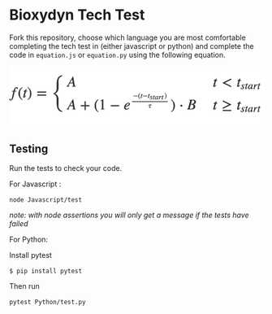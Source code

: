 # Bioxydyn Tech Test

Fork this repository, choose which language you are most comfortable completing the tech test in (either javascript or python) and complete the code in `equation.js` or `equation.py` using the following equation.

![equation](equation.png)


## Testing
Run the tests to check your code.

For Javascript :

    node Javascript/test

*note: with node assertions you will only get a message if the tests have failed*


For Python: 

Install pytest

    $ pip install pytest

Then run 

    pytest Python/test.py
